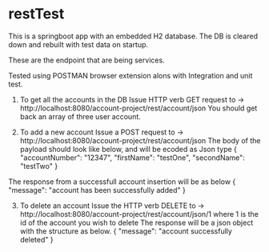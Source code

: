 # restTest

This is a springboot app with an embedded H2 database.
The DB is cleared down and rebuilt with test data on startup.

These are the endpoint that are being services.  

Tested using POSTMAN browser extension alons with Integration and unit test.

1) To get all the accounts in the DB
Issue HTTP verb GET request to -> http://localhost:8080/account-project/rest/account/json
You should get back an array of three user account.

2) To add a new account 
Issue a POST request to -> http://localhost:8080/account-project/rest/account/json 
The body of the payload should look like below, and will be ecoded as Json type
{
	"accountNumber": "12347",
	"firstName": "testOne",
	"secondName": "testTwo"
}

The response from a successfull account insertion will be as below
{
    "message": "account has been successfully added"
}

3) To delete an account
Issue the HTTP verb DELETE to -> http://localhost:8080/account-project/rest/account/json/1
where 1 is the id of the account you wish to delete
The response will be a json object with the structure as below.
{
    "message": "account successfully deleted"
}
